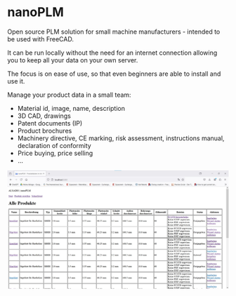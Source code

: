 # nanoPLM
Open source PLM solution for small machine manufacturers - intended to be used with FreeCAD.

It can be run locally without the need for an internet connection allowing you to keep all your data on your own server.

The focus is on ease of use, so that even beginners are able to install and use it.

Manage your product data in a small team:
- Material id, image, name, description
- 3D CAD, drawings
- Patent documents (IP)
- Product brochures
- Machinery directive, CE marking, risk assessment, instructions manual, declaration of conformity
- Price buying, price selling
- ...


![nanoplm-screenshot-produktuebersicht-2.jpg](nanoplm-screenshot-produktuebersicht-2.jpg)
